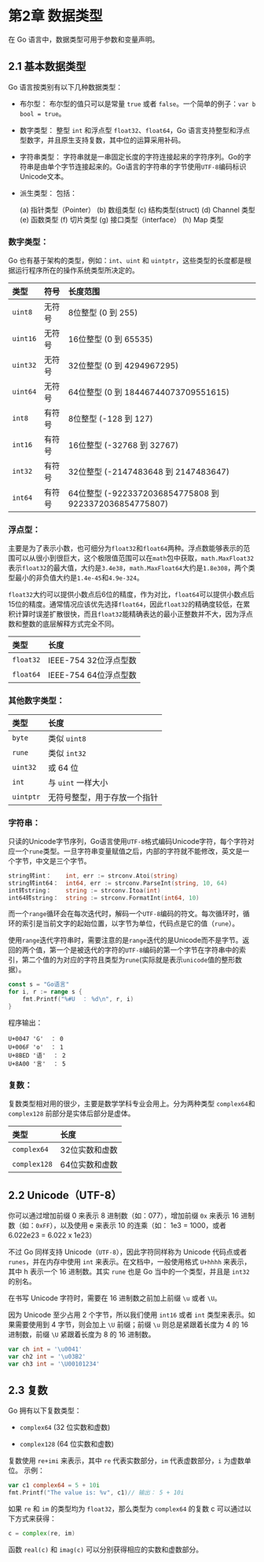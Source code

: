 # 第2章 数据类型

在 Go 语言中，数据类型可用于参数和变量声明。

## 2.1 基本数据类型

Go 语言按类别有以下几种数据类型：

* 布尔型：
布尔型的值只可以是常量 `true` 或者 `false`。一个简单的例子：`var b bool = true`。

* 数字类型：
整型 `int` 和浮点型 `float32`、`float64`，Go 语言支持整型和浮点型数字，并且原生支持复数，其中位的运算采用补码。

* 字符串类型：
字符串就是一串固定长度的字符连接起来的字符序列。Go的字符串是由单个字节连接起来的。Go语言的字符串的字节使用`UTF-8`编码标识Unicode文本。

* 派生类型：
包括：


    (a) 指针类型（Pointer）
    (b) 数组类型
    (c) 结构类型(struct)
    (d) Channel 类型
    (e) 函数类型
    (f) 切片类型
    (g) 接口类型（interface）
    (h) Map 类型

### 数字类型：

Go 也有基于架构的类型，例如：`int`、`uint` 和 `uintptr`，这些类型的长度都是根据运行程序所在的操作系统类型所决定的。


|类型|符号|长度范围|
|:--|:--|:--|
|`uint8`    |无符号  |8位整型 (0 到 255)|
|`uint16`   |无符号 |16位整型 (0 到 65535)|
|`uint32`   |无符号 |32位整型 (0 到 4294967295)|
|`uint64`   |无符号 |64位整型 (0 到 18446744073709551615)|
|`int8`     |有符号  |8位整型 (-128 到 127)|
|`int16`    |有符号 |16位整型 (-32768 到 32767)|
|`int32`    |有符号 |32位整型 (-2147483648 到 2147483647)|
|`int64`    |有符号 |64位整型 (-9223372036854775808 到 9223372036854775807)|


### 浮点型：

主要是为了表示小数，也可细分为`float32`和`float64`两种。浮点数能够表示的范围可以从很小到很巨大，这个极限值范围可以在`math`包中获取，`math.MaxFloat32`表示`float32`的最大值，大约是`3.4e38`，`math.MaxFloat64`大约是`1.8e308`，两个类型最小的非负值大约是`1.4e-45`和`4.9e-324`。

`float32`大约可以提供小数点后6位的精度，作为对比，`float64`可以提供小数点后15位的精度。通常情况应该优先选择`float64`，因此`float32`的精确度较低，在累积计算时误差扩散很快，而且`float32`能精确表达的最小正整数并不大，因为浮点数和整数的底层解释方式完全不同。

|类型|长度|
|:--|:--|
|`float32`  |IEEE-754   32位浮点型数|
|`float64`  |IEEE-754   64位浮点型数|

### 其他数字类型：

|类型|长度|
|:--|:--|
|`byte`      |类似 `uint8`|
|`rune`      |类似 `int32`|
|`uint32`     |或 64 位|
|`int`        |与 `uint` 一样大小|
|`uintptr`    |无符号整型，用于存放一个指针|

### 字符串：
只读的Unicode字节序列，Go语言使用`UTF-8`格式编码Unicode字符，每个字符对应一个`rune`类型。一旦字符串变量赋值之后，内部的字符就不能修改，英文是一个字节，中文是三个字节。

```Go
string转int：    int, err := strconv.Atoi(string)
string转int64：  int64, err := strconv.ParseInt(string, 10, 64)
int转string：    string := strconv.Itoa(int)
int64转string：  string := strconv.FormatInt(int64, 10)
```

而一个`range`循环会在每次迭代时，解码一个`UTF-8`编码的符文。每次循环时，循环的索引是当前文字的起始位置，以字节为单位，代码点是它的值（`rune`）。

使用`range`迭代字符串时，需要注意的是`range`迭代的是Unicode而不是字节。返回的两个值，第一个是被迭代的字符的`UTF-8`编码的第一个字节在字符串中的索引，第二个值的为对应的字符且类型为`rune`(实际就是表示`unicode`值的整形数据）。

```Go
const s = "Go语言"
for i, r := range s {
	fmt.Printf("%#U  ： %d\n", r, i)
}
```
程序输出：

```
U+0047 'G'  ： 0
U+006F 'o'  ： 1
U+8BED '语'  ： 2
U+8A00 '言'  ： 5
```

### 复数：
复数类型相对用的很少，主要是数学学科专业会用上。分为两种类型 `complex64`和`complex128` 前部分是实体后部分是虚体。

|类型|长度|
|:--|:--|
|`complex64`   |32位实数和虚数|
|`complex128`   |64位实数和虚数|

## 2.2 Unicode（UTF-8）

你可以通过增加前缀 0 来表示 8 进制数（如：077），增加前缀 `0x` 来表示 16 进制数（如：`0xFF`），以及使用 e 来表示 10 的连乘（如： 1e3 = 1000，或者 6.022e23 = 6.022 x 1e23）

不过 Go 同样支持 Unicode（`UTF-8`），因此字符同样称为 Unicode 代码点或者 `runes`，并在内存中使用 `int` 来表示。在文档中，一般使用格式 `U+hhhh` 来表示，其中 h 表示一个 16 进制数。其实 `rune` 也是 Go 当中的一个类型，并且是 `int32` 的别名。

在书写 Unicode 字符时，需要在 16 进制数之前加上前缀 `\u` 或者 `\U`。

因为 Unicode 至少占用 2 个字节，所以我们使用 `int16` 或者 `int` 类型来表示。如果需要使用到 4 字节，则会加上 `\U` 前缀；前缀 `\u` 则总是紧跟着长度为 4 的 16 进制数，前缀 `\U` 紧跟着长度为 8 的 16 进制数。

```Go
var ch int = '\u0041'
var ch2 int = '\u03B2'
var ch3 int = '\U00101234'
```

## 2.3 复数
Go 拥有以下复数类型：

* `complex64` (32 位实数和虚数)

* `complex128` (64 位实数和虚数)

复数使用 `re+imi` 来表示，其中 `re` 代表实数部分，`im` 代表虚数部分，`i` 为虚数单位。
示例：

```Go
var c1 complex64 = 5 + 10i
fmt.Printf("The value is: %v", c1)// 输出： 5 + 10i
```
如果 `re` 和 `im` 的类型均为 `float32`，那么类型为 `complex64` 的复数 c 可以通过以下方式来获得：

```Go
c = complex(re, im)
```
函数 `real(c)` 和 `imag(c)` 可以分别获得相应的实数和虚数部分。
